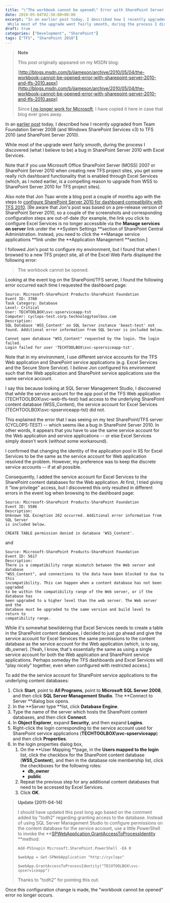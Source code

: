 ```yaml
---
title: "\"The workbook cannot be opened\" Error with SharePoint Server 2010 (and TFS 2010)"
date: 2010-05-04T02:50:00+08:00
excerpt: "In an earlier post today, I described how I recently upgraded from Team Foundation Server 2008 (and Windows SharePoint Services v3) to TFS 2010 (and SharePoint Server 2010). 
 While most of the upgrade went fairly smooth, during the process I discovered..."
draft: true
categories: ["Development", "SharePoint"]
tags: ["TFS", "SharePoint 2010"]
---
```


> **Note**
> 
> This post originally appeared on my MSDN blog:  
>   
> 
> [http://blogs.msdn.com/b/jjameson/archive/2010/05/04/the-workbook-cannot-be-opened-error-with-sharepoint-server-2010-and-tfs-2010.aspx](http://blogs.msdn.com/b/jjameson/archive/2010/05/04/the-workbook-cannot-be-opened-error-with-sharepoint-server-2010-and-tfs-2010.aspx)
> 
> Since [I no longer work for Microsoft](/blog/jjameson/archive/2011/09/02/last-day-with-microsoft.aspx), I have copied it here in case that blog ever goes away.


In an [earlier post](/blog/jjameson/archive/2010/05/04/upgrade-team-foundation-server-2008-to-tfs-2010-and-sharepoint-server-2010-overview.aspx) today, I described how I recently upgraded from Team Foundation Server 2008 (and Windows SharePoint Services v3) to TFS 2010 (and SharePoint Server 2010).

While most of the upgrade went fairly smooth, during the process I discovered (what I believe to be) a bug in SharePoint Server 2010 with Excel Services.

Note that if you use Microsoft Office SharePoint Server (MOSS) 2007 or SharePoint Server 2010 when creating new TFS project sites, you get some really rich dashboard functionality that is enabled through Excel Services (which, as I noted earlier, is a compelling reason to upgrade from WSS to SharePoint Server 2010 for TFS project sites).

Also note that Jon Tsao wrote a blog post a couple of months ago with the steps to [configure SharePoint Server 2010 for dashboard compatibility with TFS 2010](http://blogs.msdn.com/team_foundation/archive/2010/03/06/configuring-sharepoint-server-2010-beta-for-dashboard-compatibility-with-tfs-2010-beta2-rc.aspx). [Be aware that Jon's post was based on a pre-release version of SharePoint Server 2010, so a couple of the screenshots and corresponding configuration steps are out-of-date (for example, the link you click to configure Excel Services is no longer accessible via the **Manage services on server** link under the **System Settings **section of SharePoint Central Administration. Instead, you need to click the **Manage service applications **link under the **Application Management **section.]

I followed Jon's post to configure my environment, but I found that when I browsed to a new TFS project site, all of the Excel Web Parts displayed the following error:


> The workbook cannot be opened.


Looking at the event log on the SharePoint/TFS server, I found the following error occurred each time I requested the dashboard page:



    Source: Microsoft-SharePoint Products-SharePoint Foundation
    Event ID: 3760
    Task Category: Database
    Level: Critical
    User: TECHTOOLBOX\svc-spserviceapp-tst
    Computer: cyclops-test.corp.technologytoolbox.com
    Description:
    SQL Database 'WSS_Content' on SQL Server instance 'beast-test' not found. Additional error information from SQL Server is included below.
    
    Cannot open database "WSS_Content" requested by the login. The login failed.
    Login failed for user 'TECHTOOLBOX\svc-spserviceapp-tst'.



Note that in my environment, I use different service accounts for the TFS Web application and SharePoint service applications (e.g. Excel Services and the Secure Store Service). I *believe* Jon configured his environment such that the Web application and SharePoint service applications use the same service account.

I say this because looking at SQL Server Management Studio, I discovered that while the service account for the app pool of the TFS Web application (TECHTOOLBOX\svc-web-tfs-test) had access to the underlying SharePoint content database (WSS\_Content), the service account for Excel Services (TECHTOOLBOX\svc-spserviceapp-tst) did not.

This explained the error that I was seeing on my test SharePoint/TFS server (CYCLOPS-TEST) -- which seems like a bug in SharePoint Server 2010. In other words, it appears that you have to use the same service account for the Web application and service applications -- or else Excel Services simply doesn't work (without some workaround).

I confirmed that changing the identity of the application pool in IIS for Excel Services to be the same as the service account for Web application resolved the problem. However, my preference was to keep the discrete service accounts -- if at all possible.

Consequently, I added the service account for Excel Services to the SharePoint content databases for the Web application. At first, I tried giving it "low privilege" access, but I discovered this only resulted in different errors in the event log when browsing to the dashboard page:



    Source: Microsoft-SharePoint Products-SharePoint Foundation
    Event ID: 5586
    Description:
    Unknown SQL Exception 262 occurred. Additional error information from SQL Server 
    is included below.
    
    CREATE TABLE permission denied in database 'WSS_Content'.



and



    Source: Microsoft-SharePoint Products-SharePoint Foundation
    Event ID: 5617
    Description:
    There is a compatibility range mismatch between the Web server and database 
    "WSS_Content", and connections to the data have been blocked to due to this 
    incompatibility. This can happen when a content database has not been upgraded 
    to be within the compatibility range of the Web server, or if the database has 
    been upgraded to a higher level than the web server. The Web server and the 
    database must be upgraded to the same version and build level to return to 
    compatibility range.



While it's somewhat bewildering that Excel Services needs to create a table in the SharePoint content database, I decided to just go ahead and give the service account for Excel Services the same permissions to the content database as the service account for the Web application (which, is to say, db\_owner). [Yeah, I know, that's essentially the same as using a single service account for both the Web application and SharePoint service applications. Perhaps someday the TFS dashboards and Excel Services will "play nicely" together, even when configured with restricted access.]

To add the the service account for SharePoint service applications to the underlying content databases:

1. Click **Start**, point to **All Programs**, point to **Microsoft SQL Server 2008**, and then click **SQL Server Management Studio**. The **Connect to Server **dialog box opens.
2. In the **Server type **list, click **Database Engine**.
3. Type the name of the server which hosts the SharePoint content databases, and then click **Connect**.
4. In **Object Explorer**, expand **Security**, and then expand **Logins**.
5. Right-click the login corresponding to the service account used for SharePoint service applications (**TECHTOOLBOX\svc-spserviceapp**) and then click **Properties**.
6. In the login properties dialog box,
    1. On the **User Mapping **page, in the **Users mapped to the login** list, click the checkbox for the SharePoint content database (**WSS\_Content**), and then in the database role membership list, click the checkboxes for the following roles:
        - **db\_owner**
        - **public**
    2. Repeat the previous step for any additional content databases that need to be accessed by Excel Services.
    3. Click **OK**.



> **Update (2011-04-14)**
> 
> 
> I should have updated this post long ago based on the comment added by "todh2" regarding granting access to the database. Instead of using SQL Server Management Studio to configure permissions on the content database for the service account, use a little PowerShell to invoke the **[SPWebApplication.GrantAccessToProcessIdentity](http://msdn.microsoft.com/en-us/library/microsoft.sharepoint.administration.spwebapplication.grantaccesstoprocessidentity.aspx) **method:
> 
> 
> 
>     Add-PSSnapin Microsoft.SharePoint.PowerShell -EA 0
>     
>     $webApp = Get-SPWebApplication "http://cyclops"
>     
>     $webApp.GrantAccessToProcessIdentity("TECHTOOLBOX\svc-spserviceapp")
> 
> 
> 
> Thanks to "todh2" for pointing this out.


Once this configuration change is made, the "workbook cannot be opened" error no longer occurs.

